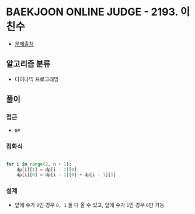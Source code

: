 # BAEKJOON ONLINE JUDGE - 2193. 이친수

- [문제출처](https://www.acmicpc.net/problem/2193 '2193. 이친수')

## 알고리즘 분류

- 다이나믹 프로그래밍

## 풀이

### 접근

- `DP`

### 점화식

```python

for i in range(2, n + 1):
    dp[i][1] = dp[i - 1][0]
    dp[i][0] = dp[i - 1][0] + dp[i - 1][1]

```

### 설계

- 앞에 수가 `0`인 경우 `0, 1` 둘 다 올 수 있고, 앞에 수가 `1`인 경우 `0`만 가능
